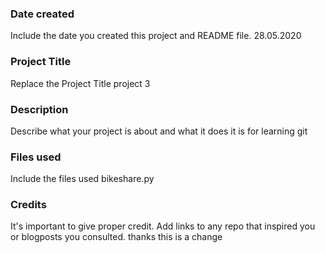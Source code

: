 ### Date created
Include the date you created this project and README file.
28.05.2020
### Project Title
Replace the Project Title
project 3
### Description
Describe what your project is about and what it does
it is for learning git
### Files used
Include the files used
bikeshare.py
### Credits
It's important to give proper credit. Add links to any repo that inspired you or blogposts you consulted.
thanks
this is a change
